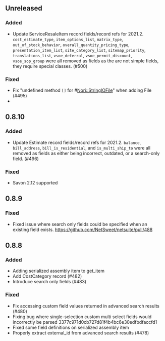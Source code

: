 ## Unreleased

### Added
* Update ServiceResaleItem record fields/record refs for 2021.2. `cost_estimate_type`, `item_options_list`, `matrix_type`, `out_of_stock_behavior`, `overall_quantity_pricing_type`, `presentation_item_list`, `site_category_list`, `sitemap_priority`, `translations_list`, `vsoe_deferral`, `vsoe_permit_discount`, `vsoe_sop_group` were all removed as fields as the are not simple fields, they require special classes. (#500)

### Fixed
* Fix "undefined method `[]` for #<Nori::StringIOFile>" when adding File (#495)
*

## 0.8.10

### Added

* Update Estimate record fields/record refs for 2021.2. `balance`, `bill_address`, `bill_is_residential`, and `is_multi_ship_to` were all removed as fields as either being incorrect, outdated, or a search-only field. (#496)

### Fixed

* Savon 2.12 supported

## 0.8.9

### Fixed

* Fixed issue where search only fields could be specified when an existing field exists. https://github.com/NetSweet/netsuite/pull/488

## 0.8.8

### Added

* Adding serialized assembly item to get_item
* Add CostCategory record (#482)
* Introduce search only fields (#483)

### Fixed

* Fix accessing custom field values returned in advanced search results (#480)
* Fixing bug where single-selection custom multi select fields would incorrectly be parsed 3377c971d0cb727d81f4b4bc6e30edfbdfaccfd1
* Fixed some field definitions on serialized assembly item
* Properly extract external_id from advanced search results (#478)
